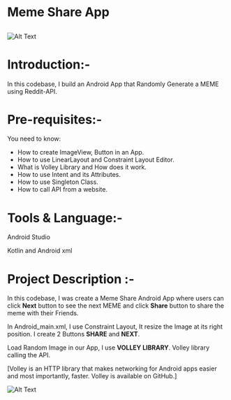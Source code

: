 # Meme Share App

##

![Alt Text](https://media.giphy.com/media/izymhRWpKR3XjLCbYd/giphy.gif)

# Introduction:-

In this codebase, I build an Android App that Randomly Generate a MEME using Reddit-API.

# Pre-requisites:-

You need to know:
- How to create ImageView, Button in an App.
- How to use LinearLayout and Constraint Layout Editor.
- What is Volley Library and How does it work.
- How to use Intent and its Attributes.
- How to use Singleton Class.
- How to call API from a website.


# Tools & Language:-

Android Studio

Kotlin and Android xml

##

# Project Description :- 

In this codebase, I was create a Meme Share Android App where users can click **Next** button to see the next MEME and click **Share** button to share the meme with their Friends.

In Android_main.xml, I use Constraint Layout, It resize the Image at its right position.
I create 2 Buttons **SHARE** and **NEXT**.

Load Random Image in our App, I use **VOLLEY LIBRARY**. Volley library calling the API.

[Volley is an HTTP library that makes networking for Android apps easier and most importantly, faster. Volley is available on GitHub.]


![Alt Text](https://drive.google.com/file/d/1ZSmbKYBaM2fqlJeDtpKLcuXjf0dFnONR/view?usp=sharing)

##

